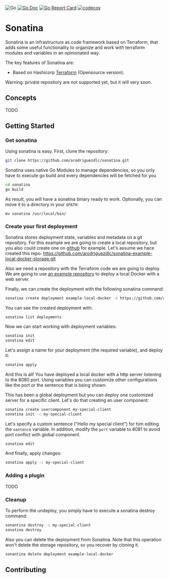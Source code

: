 ![Go](https://github.com/arodriguezdlc/sonatina/workflows/Go/badge.svg)
[![Go Doc](https://img.shields.io/badge/godoc-reference-blue.svg?style=flat-square)](http://godoc.org/github.com/golang-standards/project-layout)
[![Go Report Card](https://goreportcard.com/badge/github.com/arodriguezdlc/sonatina)](https://goreportcard.com/report/github.com/arodriguezdlc/sonatina)
[![codecov](https://codecov.io/gh/arodriguezdlc/sonatina/branch/master/graph/badge.svg)](https://codecov.io/gh/arodriguezdlc/sonatina)

# Sonatina

Sonatina is an infrastructure as code framework based on Terraform, that adds some useful functionality to organize and work with terraform modules and variables in an opinionated way.

The key features of Sonatina are:

- Based on Hashicorp [Terraform](https://github.com/hashicorp/terraform) (Opensource version).

Warning: private repository are not supported yet, but it will very soon.

##  Concepts

TODO

## Getting Started

### Get sonatina

Using sonatina is easy. First, clone the repository:
```sh
git clone https://github.com/arodriguezdlc/sonatina.git
```

Sonatina uses native Go Modules to manage dependencies, so you only have to execute go build and
every dependencies will be fetched for you
```sh
cd sonatina
go build 
```

As result, you will have a sonatina binary ready to work. Optionally, you can move it to a directory in your `$PATH`:
```
mv sonatina /usr/local/bin/
```

### Create your first deployment

Sonatina stores deployment state, variables and metadata on a git repository. For this example we are going to create a local repository,
but you also could create one on [github](https://github.com/new) for example. 
Let's assume we hace created this repo: https://github.com/arodriguezdlc/sonatina-example-local-docker-storage.git


Also we need a repository with the Terraform code we are going to deploy. 
We are going to use [an example repository](https://github.com/arodriguezdlc/sonatina-example-local-docker) to deploy a local Docker with a web server. 


Finally, we can create the deployment with the following sonatina command:
```sh
sonatina create deployment example-local-docker -s https://github.com/arodriguezdlc/sonatina-example-local-docker.git -c https://github.com/arodriguezdlc/sonatina-example-local-docker.git
```

You can see the created deployment with:
```
sonatina list deployments
```

Now we can start working with deployment variables:
```sh
sonatina init
sonatina edit
```

Let's assign a name for your deployment (the required variable), and deploy it:
```sh
sonatina apply
```

And this is all! You have deployed a local docker with a http server listening to the 8080 port. Using variables you can customize other configurations
like the port or the sentence that is being shown. 

This has been a global deployment but you can deploy one customized server for a specific client. Let's do that creating an user component:
```sh
sonatina create usercomponent my-special-client
sonatina init -c my-special-client
```

Let's specify a custom sentence ("Hello my special client") for him editing the `sentence` variable. In addition, modify the `port` variable to 8081 to avoid port conflict with global component.
```sh
sonatina edit
```

And finally, apply changes:
```sh
sonatina apply -c my-special-client
```

### Adding a plugin

TODO

### Cleanup

To perform the undeploy, you simply have to execute a sonatina destroy command:
```sh
sonantina destroy -c my-special-client
sonatina destroy
```

Also you can delete the deployment from Sonatina. Note that this operation won't delete
the storage repository, so you recover by cloning it. 
```sh
sonantina delete deployment example-local-docker
```
 
## Contributing
